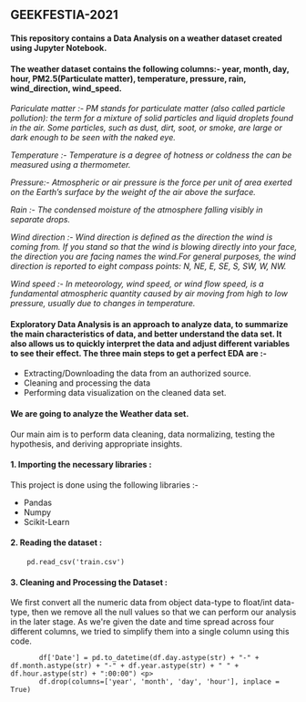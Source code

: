 ## GEEKFESTIA-2021

#### This repository contains a Data Analysis on a weather dataset created using Jupyter Notebook.
#### The weather dataset contains the following columns:- **year, month, day, hour, PM2.5(Particulate matter), temperature, pressure, rain, wind_direction, wind_speed.**  <p>
  <em> Pariculate matter :- PM stands for particulate matter (also called particle pollution): the term for a mixture of solid particles and liquid droplets found in the                             air. Some particles, such as dust, dirt, soot, or smoke, are large or dark enough to be seen with the naked eye. <p>
   Temperature :- Temperature is a degree of hotness or coldness the can be measured using a thermometer. <p>
   Pressure:- Atmospheric or air pressure is the force per unit of area exerted on the Earth’s surface by the weight of the air above the surface. <p>
   Rain :- The condensed moisture of the atmosphere falling visibly in separate drops. <p>
   Wind direction :- Wind direction is defined as the direction the wind is coming from. If you stand so that the wind is blowing directly into your face, the direction                      you are facing names the wind.For general purposes, the wind direction is reported to eight compass points: N, NE, E, SE, S, SW, W, NW. <p>
   Wind speed :- In meteorology, wind speed, or wind flow speed, is a fundamental atmospheric quantity caused by air moving from high to low pressure, usually due to                      changes in temperature. <p> </em>
#### Exploratory Data Analysis is an approach to analyze data, to summarize the main characteristics of data, and better understand the data set. It also allows us to quickly interpret the data and adjust different variables to see their effect. The three main steps to get a perfect EDA are :-
* Extracting/Downloading the data from an authorized source.
* Cleaning and processing the data 
* Performing data visualization on the cleaned data set.

#### We are going to analyze the Weather data set. <p>
Our main aim is to perform data cleaning, data normalizing, testing the hypothesis, and deriving appropriate insights.

#### 1. Importing the necessary libraries :<p>
   This project is done using the following libraries :-
   * Pandas
   * Numpy
   * Scikit-Learn 
   <!--- * Matplotlib --->
   
#### 2. Reading the dataset : <p>
        pd.read_csv('train.csv')

#### 3. Cleaning and Processing the Dataset : <p>
   We first convert all the numeric data from object data-type to float/int data-type, then we remove all the null values so that we can perform our analysis in the later stage. As we're given the date and time spread across four different columns, we tried to simplify them into a single column using this code. <p>
      
           df['Date'] = pd.to_datetime(df.day.astype(str) + "-" + df.month.astype(str) + "-" + df.year.astype(str) + " " + df.hour.astype(str) + ":00:00") <p>
           df.drop(columns=['year', 'month', 'day', 'hour'], inplace = True)
  
  

